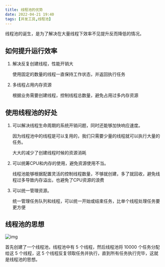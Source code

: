 ```yaml
---
title: 线程池的优势
date: 2022-04-21 19:40  
tags: [并发工具,线程池]
---
```

线程池的诞生，是为了解决在大量线程下效率不见提升反而降低的情况。

## 如何提升运行效率

1. 解决反复创建线程，性能开销大

   使用固定的数量的线程一直保持工作状态，并返回执行任务
2. 多线程占用内存资源

   根据业务需要创建线程，控制线程总数量，避免占用过多内存资源

## 使用线程池的好处

1. 可以解决线程生命周期的系统开销问题，同时还能够加快响应速度。

   因为线程池中的线程是可以复用的，我们只需要少量的线程就可以执行大量的任务。

   大大的减少了创建线程时候的资源消耗
2. 可以统筹CPU和内存的使用，避免资源使用不当。

   线程池能够根据配置灵活的控制线程数量，不够就创建，多了就回收，避免线程过多导致内存溢出，也避免了CPU资源的浪费
3. 可以统一管理资源。

   统一管理任务队列和线程，可以统一开始或结束任务，比单个线程处理任务要更方便

## 线程池的思想

![img](https://www.shiyitopo.tech/uPic/CgotOV3bmEOAaIncAABOPHpwdNY412.png)

首先创建了一个线程池，线程池中有 5 个线程，然后线程池将 10000 个任务分配给这 5 个线程，这 5 个线程反复领取任务并执行，直到所有任务执行完毕，这就是线程池的思想。
